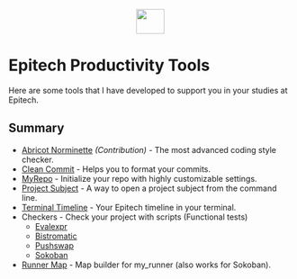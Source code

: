 <p align="center">
  <img width="50" height="44" src="https://i.imgur.com/lcyIzJq.png">
</p>

# Epitech Productivity Tools

Here are some tools that I have developed to support you in your studies at Epitech.

## Summary

- [Abricot Norminette](https://github.com/Just1truc/Abricot-Norminette) _(Contribution)_ - The most advanced coding style checker.
- [Clean Commit](https://github.com/MathiDEV/epitech_productivity_tools/tree/main/clean_commit) - Helps you to format your commits.
- [MyRepo](https://github.com/MathiDEV/epitech_productivity_tools/tree/main/myrepo) - Initialize your repo with highly customizable settings.
- [Project Subject](https://github.com/MathiDEV/epitech_productivity_tools/tree/main/project_subjects) - A way to open a project subject from the command line.
- [Terminal Timeline](https://github.com/MathiDEV/epitech_productivity_tools/tree/main/terminal_timeline) - Your Epitech timeline in your terminal.
- Checkers - Check your project with scripts (Functional tests)
  - [Evalexpr](https://github.com/MathiDEV/epitech_productivity_tools/tree/main/checkers/evalexpr)
  - [Bistromatic](https://github.com/MathiDEV/epitech_productivity_tools/tree/main/checkers/bistromatic)
  - [Pushswap](https://github.com/MathiDEV/epitech_productivity_tools/tree/main/checkers/pushswap)
  - [Sokoban](https://github.com/MathiDEV/epitech_productivity_tools/tree/main/checkers/sokoban)
- [Runner Map](https://github.com/MathiDEV/epitech_productivity_tools/tree/main/runner_map) - Map builder for my_runner (also works for Sokoban).

